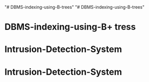 "# DBMS-indexing-using-B-trees" 
"# DBMS-indexing-using-B-trees" 
# DBMS-indexing-using-B+ tress
# Intrusion-Detection-System
# Intrusion-Detection-System
